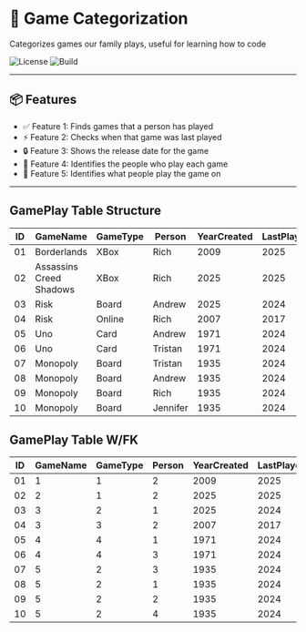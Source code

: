 # 🚀 Game Categorization 

Categorizes games our family plays, useful for learning how to code

![License](https://img.shields.io/badge/license-MIT-blue.svg)
![Build](https://img.shields.io/github/actions/workflow/status/roatanrich/andrew-learn/ci.yml)

---

## 📦 Features

- ✅ Feature 1: Finds games that a person has played
- ⚡ Feature 2: Checks when that game was last played
- 🔒 Feature 3: Shows the release date for the game
- 📝 Feature 4: Identifies the people who play each game
- 🔧 Feature 5: Identifies what people play the game on
---

## GamePlay Table Structure

| ID | GameName | GameType | Person | YearCreated | LastPlayed |
|-|-|-|-|-|-|
| 01 | Borderlands | XBox | Rich | 2009 | 2025 |
| 02 | Assassins Creed Shadows | XBox  | Rich | 2025 | 2025 |
| 03 | Risk | Board  | Andrew | 2025 | 2024 |
| 04 | Risk | Online  | Rich | 2007 | 2017 |
| 05 | Uno | Card  | Andrew | 1971 | 2024 |
| 06 | Uno | Card  | Tristan | 1971 | 2024 |
| 07 | Monopoly | Board  | Tristan | 1935 | 2024 |
| 08 | Monopoly | Board  | Andrew | 1935 | 2024 |
| 09 | Monopoly | Board  | Rich | 1935 | 2024 |
| 10 | Monopoly | Board  | Jennifer | 1935 | 2024 |

## GamePlay Table W/FK

| ID | GameName | GameType | Person | YearCreated | LastPlayed |
|-|-|-|-|-|-|
| 01 | 1 | 1 | 2 | 2009 | 2025 |
| 02 | 2 | 1  | 2 | 2025 | 2025 |
| 03 | 3 | 2  | 1 | 2025 | 2024 |
| 04 | 3 | 3  | 2 | 2007 | 2017 |
| 05 | 4 | 4  | 1 | 1971 | 2024 |
| 06 | 4 | 4  | 3 | 1971 | 2024 |
| 07 | 5 | 2  | 3 | 1935 | 2024 |
| 08 | 5 | 2  | 1 | 1935 | 2024 |
| 09 | 5 | 2  | 2 | 1935 | 2024 |
| 10 | 5 | 2  | 4 | 1935 | 2024 |
